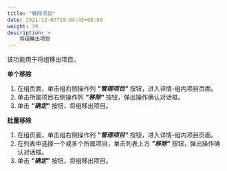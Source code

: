 ```yaml
---
title: "移除项目"
date: 2021-12-07T19:04:45+08:00
weight: 30
description: >
    将组移出项目
---
```


该功能用于将组移出项目。

**单个移除**

1. 在组页面，单击组右侧操作列 **_"管理项目"_** 按钮，进入详情-组内项目页面。
2. 单击所属项目右侧操作列 **_"移除"_** 按钮，弹出操作确认对话框。
3. 单击 **_"确定"_** 按钮，将组移出项目。

**批量移除**

1. 在组页面，单击组右侧操作列 **_"管理项目"_** 按钮，进入详情-组内项目页面。
2. 在列表中选择一个或多个所属项目，单击列表上方 **_"移除"_** 按钮，弹出操作确认对话框。
3. 单击 **_"确定"_** 按钮，将组移出项目。
